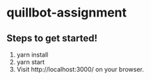 # quillbot-assignment

## Steps to get started!
1. yarn install
2. yarn start
3. Visit http://localhost:3000/ on your browser.
